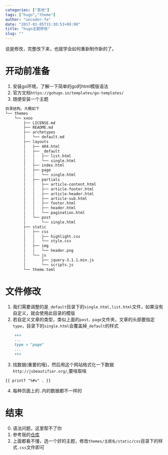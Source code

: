 ```yaml
---
categories: ["其他"]
tags: ["hugo","theme"]
author: "uncoder-fe"
date: "2017-01-05T15:30:53+08:00"
title: "hugo主题修改"
slug: ""
---
```


说是修改，完整改下来，也就学会如何重新制作新的了。
<!--more-->
# 开动前准备
1. 安装go环境，了解一下简单的go的html模版语法
2. 官方文档`https://gohugo.io/templates/go-templates/`
3. 随便安装一个主题

```bash
目录结构，大概如下
└── themes
    └── xxoo
        ├── LICENSE.md
        ├── README.md
        ├── archetypes
        │   └── default.md
        ├── layouts
        │   ├── 404.html
        │   ├── _default
        │   │   ├── list.html
        │   │   └── single.html
        │   ├── index.html
        │   ├── page
        │   │   └── single.html
        │   ├── partials
        │   │   ├── article-content.html
        │   │   ├── article-footer.html
        │   │   ├── article-header.html
        │   │   ├── article-sub.html
        │   │   ├── footer.html
        │   │   ├── header.html
        │   │   └── pagination.html
        │   └── post
        │       └── single.html
        ├── static
        │   ├── css
        │   │   ├── highlight.css
        │   │   └── style.css
        │   ├── img
        │   │   └── header.png
        │   └── js
        │       ├── jquery-3.1.1.min.js
        │       └── scripts.js
        └── theme.toml
```

# 文件修改
1. 我们需要调整的是`_default`目录下的`single.html,list.html`文件，如果没有自定义，就会使用此目录的模版
2. 若自定义文章的类型，类似上面的`post、page`文件夹，文章的头部要指定`type`，目录下的`single.html`会覆盖掉`_default`的样式

```markdown
    +++
    ...
    type = "page"
    ...
    +++
```

3. 找数据(重要的哦)，然后用这个网站格式化一下数据`http://jsbeautifier.org/`,要啥取啥

```
{{ printf "%#v" . }}
``` 

4. 每种页面上的`.`内的数据都不一样的
# 结束
0. 语法问题，这里帮不了你
1. 参考我的[仓库](git@github.com:uncoder-/hugo-theme-pokemon.git)
2. 上面都看不懂，选一个好的主题，修改`themes/主题名/static/css`目录下的样式`.css`文件即可
